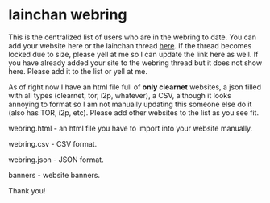 # lainchan webring
This is the centralized list of users who are in the webring to date.
You can add your website here or the lainchan thread [here](https://www.lainchan.org/%CE%A9/res/63471.html#q63471). If the thread becomes locked due to size, please yell at me so I can update the link here as well. If you have already added your site to the webring thread but it does not show here. Please add it to the list or yell at me. 

As of right now I have an html file full of **only clearnet** websites, a json filled with all types (clearnet, tor, i2p, whatever), a CSV, although it looks annoying to format so I am not manually updating this someone else do it (also has TOR, i2p, etc). Please add other websites to the list as you see fit. 

webring.html - an html file you have to import into your website manually.

webring.csv - CSV format.

webring.json - JSON format.

banners - website banners.

Thank you! 
